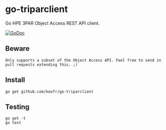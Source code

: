 go-triparclient
==============

Go HPE 3PAR Object Access REST API client.

[![GoDoc](https://godoc.org/github.com/koofr/go-triparclient?status.png)](https://godoc.org/github.com/koofr/go-triparclient)

## Beware

    Only supports a subset of the Object Access API. Feel free to send in pull requests extending this. ;)

## Install

    go get github.com/koofr/go-triparclient

## Testing

    go get -t
    go test

